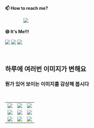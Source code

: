 #### 📫 How to reach me?
<a href="mailto:thquddnr123@gmail.com">
    <img 
        src="https://img.shields.io/badge/Gmail-d14836?style=flat-square&logo=Gmail&logoColor=white&link=mailto:thquddnr123@gmail.com"
        style="height : auto; margin-left : 60px; margin-right : 60px;"/>
</a>

#### 😄 It's Me!!!

<a href="https://cybecho.notion.site/SBU-s-Archives-854ccd3338c2456a867956f26143998a" target="_blank"><img src="https://img.shields.io/badge/Portfolio-303030?style=for-the-badge&logo=Notion&logoColor=white"/></a>
<a href="https://www.instagram.com/junk_warrior_vintage/" target="_blank"><img src="https://img.shields.io/badge/@junk_warrir_vintage-E4405F?style=for-the-badge&logo=Instagram&logoColor=white"/></a>
<a href="https://www.behance.net/thquddnr125654" target="_blank"><img src="https://img.shields.io/badge/Behance-1769FF?style=for-the-badge&logo=Behance&logoColor=white"/></a>

</br>

## 하루에 여러번 이미지가 변해요
### 뭔가 있어 보이는 이미지를 감상해 봅시다

<!--
마크업 바로보기 사이트
https://dillinger.io/ 
-->
 <br/> <table>
<tr>
<td><img src='https://www.random-art.org/img/large/416640.jpg'></td>
<td><img src='https://www.random-art.org/img/large/416367.jpg'></td>
<td><img src='https://www.random-art.org/img/large/417311.jpg'></td>
</tr>
<tr>
<td><img src='https://www.random-art.org/img/large/417377.jpg'></td>
<td><img src='https://www.random-art.org/img/large/415639.jpg'></td>
<td><img src='https://www.random-art.org/img/large/417178.jpg'></td>
</tr>
<tr>
<td><img src='https://www.random-art.org/img/large/415940.jpg'></td>
<td><img src='https://www.random-art.org/img/large/415869.jpg'></td>
<td><img src='https://www.random-art.org/img/large/416925.jpg'></td>
</tr>
</table>
